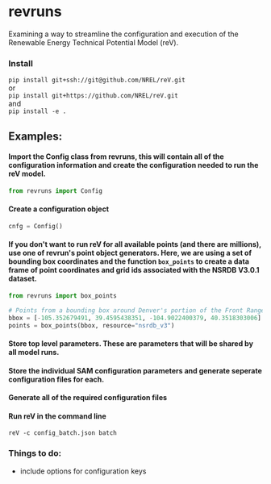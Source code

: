 # revruns
Examining a way to streamline the configuration and execution of the Renewable Energy Technical Potential Model (reV).

### Install
`pip install git+ssh://git@github.com/NREL/reV.git`\
or\
`pip install git+https://github.com/NREL/reV.git`\
and\
`pip install -e .`

## Examples:
 #### Import the Config class from revruns, this will contain all of the configuration information and create the configuration needed to run the reV model.
 
```python
from revruns import Config
```

#### Create a configuration object
```python
cnfg = Config()
```

#### If you don't want to run reV for all available points (and there are millions), use one of revrun's point object generators. Here, we are using a set of bounding box coordinates and the function `box_points` to create a data frame of point coordinates and grid ids associated with the NSRDB V3.0.1 dataset.
```python
from revruns import box_points

# Points from a bounding box around Denver's portion of the Front Range
bbox = [-105.352679491, 39.4595438351, -104.9022400379, 40.3518303006]
points = box_points(bbox, resource="nsrdb_v3")
```

#### Store top level parameters. These are parameters that will be shared by all model runs.

#### Store the individual SAM configuration parameters and generate seperate configuration files for each.

#### Generate all of the required configuration files

#### Run reV in the command line
`reV -c config_batch.json batch`


### Things to do:
- include options for configuration keys
